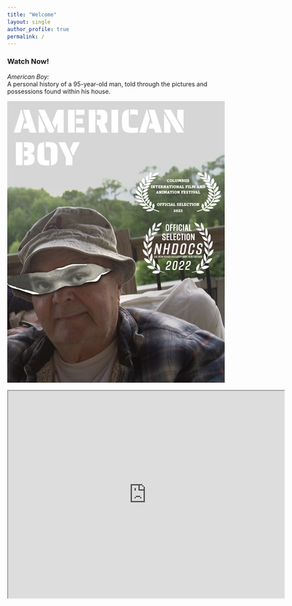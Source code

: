 ```yaml
---
title: "Welcome"
layout: single
author_profile: true
permalink: /
---
```



### Watch Now!

*American Boy:*  
A personal history of a 95-year-old man, told through the pictures and possessions found within his house.

![American Boy](/assets/images/AmericanBoyPoster.png)
  
<iframe src="https://drive.google.com/file/d/1xpWQ3JXCUDBDliny7ThRv9zqrEKSiQ2H/preview" width="640" height="480" allow="autoplay"></iframe>
